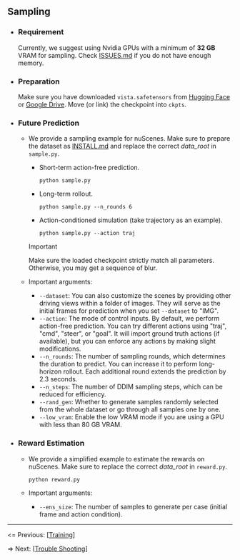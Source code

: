 ## Sampling

- ### Requirement

  Currently, we suggest using Nvidia GPUs with a minimum of **32 GB** VRAM for sampling. Check [ISSUES.md](https://github.com/OpenDriveLab/Vista/blob/main/docs/ISSUES.md) if you do not have enough memory.

- ### Preparation

  Make sure you have downloaded `vista.safetensors` from [Hugging Face](https://huggingface.co/OpenDriveLab/Vista/blob/main/vista.safetensors) or [Google Drive](https://drive.google.com/file/d/1bCM7XLDquRqnnpauQAK5j1jP-n0y1ama/view). Move (or link) the checkpoint into `ckpts`.

- ### Future Prediction

  - We provide a sampling example for nuScenes. Make sure to prepare the dataset as [INSTALL.md](https://github.com/OpenDriveLab/Vista/blob/main/docs/INSTALL.md) and replace the correct *data_root* in `sample.py`.

    - Short-term action-free prediction.

      ```shell
      python sample.py
      ```

    - Long-term rollout.
    
      ```shell
      python sample.py --n_rounds 6
      ```
    
    - Action-conditioned simulation (take trajectory as an example).
    
      ```shell
      python sample.py --action traj
      ```
      
    > [!IMPORTANT]
    > Make sure the loaded checkpoint strictly match all parameters. Otherwise, you may get a sequence of blur.

  - Important arguments:

    - `--dataset`: You can also customize the scenes by providing other driving views within a folder of images. They will serve as the initial frames for prediction when you set `--dataset` to "IMG".
    - `--action`: The mode of control inputs. By default, we perform action-free prediction. You can try different actions using "traj", "cmd", "steer", or "goal". It will import ground truth actions (if available), but you can enforce any actions by making slight modifications.
    - `--n_rounds`: The number of sampling rounds, which determines the duration to predict. You can increase it to perform long-horizon rollout. Each additional round extends the prediction by 2.3 seconds.
    - `--n_steps`: The number of DDIM sampling steps, which can be reduced for efficiency.
    - `--rand_gen`: Whether to generate samples randomly selected from the whole dataset or go through all samples one by one. 
    - `--low_vram`: Enable the low VRAM mode if you are using a GPU with less than 80 GB VRAM.

- ### Reward Estimation

  - We provide a simplified example to estimate the rewards on nuScenes. Make sure to replace the correct *data_root* in `reward.py`.

    ```shell
    python reward.py
    ```

  - Important arguments:
  
    - `--ens_size`: The number of samples to generate per case (initial frame and action condition).

---

<= Previous: [[Training](https://github.com/OpenDriveLab/Vista/blob/main/docs/TRAINING.md)]

=> Next: [[Trouble Shooting](https://github.com/OpenDriveLab/Vista/blob/main/docs/ISSUES.md)]
